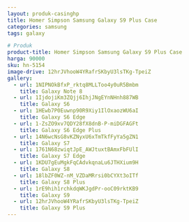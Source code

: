 ```yaml
---
layout: produk-casinghp
title: Homer Simpson Samsung Galaxy S9 Plus Case
categories: samsung
tags: galaxy

# Produk
product-title: Homer Simpson Samsung Galaxy S9 Plus Case
harga: 90000
sku: hn-5154
image-drive: 12hrJVhooW4YRafrSKbyU3lsTKg-TpeiZ
gallery:
  - url: 1NIPNOkBfxP_rktq8MLLToo4y0uR5Bmbm
    title: Galaxy Note 8
  - url: 1IjdojiKm3ZQjj6IhjJNgEYnNHnh887WB
    title: Galaxy S6
  - url: 1HEwb7P0Euwnp90R9Xiy1IlOxaozWU6aI
    title: Galaxy S6 Edge
  - url: 1-ZsZO9xv7QDY28fX8dnB-P-miDGFAGFt
    title: Galaxy S6 Edge Plus
  - url: 14N6wcNsG8vKZNyxU6xTmTkfFyYa5gZN1
    title: Galaxy S7
  - url: 1761N68zwiqtJpE_AWJtuxtBAmxFbFUlI
    title: Galaxy S7 Edge
  - url: 1KDU7gEuMgkFqCAdvkqnaLu6JTHXium9H
    title: Galaxy S8
  - url: 18lbZF0WZ-nM_VZDaMRrsi0bCYXt3oITf
    title: Galaxy S8 Plus
  - url: 1rE9hih1rchkdqWKJgdPr-ooC09rktKB9
    title: Galaxy S9
  - url: 12hrJVhooW4YRafrSKbyU3lsTKg-TpeiZ
    title: Galaxy S9 Plus
---
```

